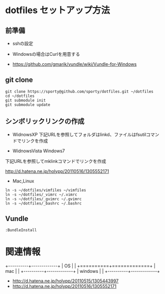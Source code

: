 dotfiles セットアップ方法
================================================

前準備
---------

* sshの設定
  
* Windowsの場合はCurlを用意する
 * https://github.com/gmarik/vundle/wiki/Vundle-for-Windows


git clone
---------

```
git clone https://sporty@github.com/sporty/dotfiles.git ~/dotfiles
cd ~/dotfiles
git submodule init
git submodule update
```


シンボリックリンクの作成
---------

* WidnowsXP
下記URLを参照してフォルダはlinkd、ファイルはfsutilコマンドでリンクを作成

* WidnowsVista Windows7

下記URLを参照してmklinkコマンドでリンクを作成

http://d.hatena.ne.jp/holypp/20110516/1305552171


* Mac,Linux
```
ln -s ~/dotfiles/vimfiles ~/vimfiles
ln -s ~/dotfiles/_vimrc ~/.vimrc
ln -s ~/dotfiles/_gvimrc ~/.gvimrc
ln -s ~/dotfiles/_bashrc ~/.bashrc
```

Vundle
---------

```
:BundleInstall
```


関連情報
=================

+----------+-------------+
|    OS    |             |
+==========+=============+
| mac      |             |
+----------+-------------+
| windows  |             |
+----------+-------------+

* http://d.hatena.ne.jp/holypp/20110515/1305443997
* http://d.hatena.ne.jp/holypp/20110516/1305552171

